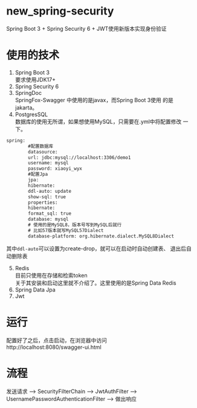 # new_spring-security

Spring Boot 3 + Spring Security 6 + JWT使用新版本实现身份验证

# 使用的技术

1. Spring Boot 3   
   要求使用JDK17+
2. Spring Security 6
3. SpringDoc  
   SpringFox-Swagger 中使用的是javax，而Spring Boot 3使用
   的是 jakarta。
4. PostgresSQL  
   数据库的使用无所谓，如果想使用MySQL，只需要在.yml中将配置修改
   一下。

```xml
spring:
        #配置数据库
        datasource:
        url: jdbc:mysql://localhost:3306/demo1
        username: mysql
        password: xiaoyi_wyx
        #配置Jpa
        jpa:
        hibernate:
        ddl-auto: update
        show-sql: true
        properties:
        hibernate:
        format_sql: true
        database: mysql
        # 使用的是MySQL8，版本号写到MySQL后就行
        # 比如57版本就写MySQL57Dialect
        database-platform: org.hibernate.dialect.MySQL8Dialect
```

其中`ddl-auto`可以设置为create-drop，就可以在启动时自动创建表、
退出后自动删除表

5. Redis  
   目前只使用在存储和检索token  
   关于其安装和启动这里就不介绍了。这里使用的是Spring Data Redis
6. Spring Data Jpa
7. Jwt

# 运行

配置好了之后，点击启动，在浏览器中访问  
http://localhost:8080/swagger-ui.html

# 流程

发送请求 ——> SecurityFilterChain ——> JwtAuthFilter ——>
UsernamePasswordAuthenticationFilter ——> 做出响应  

